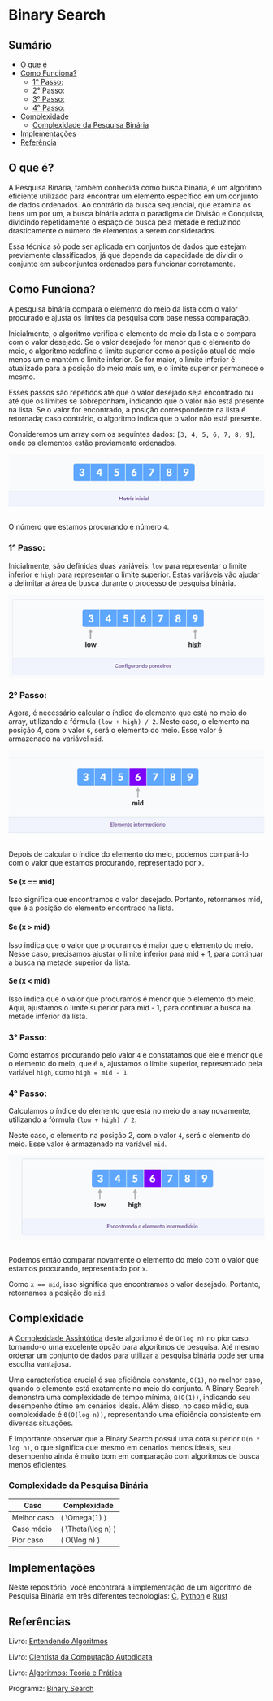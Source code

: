 # Binary Search

## Sumário

- [O que é](#o-que-é)
- [Como Funciona?](#como-funciona)
    - [1° Passo:](#1°-passo)
    - [2° Passo:](#2°-passo)
    - [3° Passo:](#3°-passo)
    - [4° Passo:](#4°-passo)
- [Complexidade](#complexidade)
  - [Complexidade da Pesquisa Binária](#complexidade-da-pesquisa-binária)
- [Implementações](#implementações)
- [Referência](#referências)

## O que é?

A Pesquisa Binária, também conhecida como busca binária, é um algoritmo eficiente utilizado para encontrar um elemento específico em um conjunto de dados ordenados. Ao contrário da busca sequencial, que examina os itens um por um, a busca binária adota o paradigma de Divisão e Conquista, dividindo repetidamente o espaço de busca pela metade e reduzindo drasticamente o número de elementos a serem considerados.

Essa técnica só pode ser aplicada em conjuntos de dados que estejam previamente classificados, já que depende da capacidade de dividir o conjunto em subconjuntos ordenados para funcionar corretamente.

## Como Funciona?

A pesquisa binária compara o elemento do meio da lista com o valor procurado e ajusta os limites da pesquisa com base nessa comparação.

Inicialmente, o algoritmo verifica o elemento do meio da lista e o compara com o valor desejado. Se o valor desejado for menor que o elemento do meio, o algoritmo redefine o limite superior como a posição atual do meio menos um e mantém o limite inferior. Se for maior, o limite inferior é atualizado para a posição do meio mais um, e o limite superior permanece o mesmo.

Esses passos são repetidos até que o valor desejado seja encontrado ou até que os limites se sobreponham, indicando que o valor não está presente na lista. Se o valor for encontrado, a posição correspondente na lista é retornada; caso contrário, o algoritmo indica que o valor não está presente.

Consideremos um array com os seguintes dados: `[3, 4, 5, 6, 7, 8, 9]`, onde os elementos estão previamente ordenados.

<img src="../assents/01.png" alt="Matrix Inicial" style="display: block; margin-left: auto; margin-right: auto;">

<br>

O número que estamos procurando é número `4`.

### 1° Passo:

Inicialmente, são definidas duas variáveis: `low` para representar o limite inferior e `high` para representar o limite superior. Estas variáveis vão ajudar a delimitar a área de busca durante o processo de pesquisa binária.

<img src="../assents/02.png" alt="Configurando os Ponteiros" style="display: block; margin-left: auto; margin-right: auto;">

### 2° Passo:

Agora, é necessário calcular o índice do elemento que está no meio do array, utilizando a fórmula `(low + high) / 2`. Neste caso, o elemento na posição 4, com o valor `6`, será o elemento do meio. Esse valor é armazenado na variável `mid`.

<img src="../assents/03.png" alt="Elemento intermediário" style="display: block; margin-left: auto; margin-right: auto;">

<br>

Depois de calcular o índice do elemento do meio, podemos compará-lo com o valor que estamos procurando, representado por x.

#### Se (x == mid) 

Isso significa que encontramos o valor desejado. Portanto, retornamos mid, que é a posição do elemento encontrado na lista.

#### Se (x > mid) 

Isso indica que o valor que procuramos é maior que o elemento do meio. Nesse caso, precisamos ajustar o limite inferior para mid + 1, para continuar a busca na metade superior da lista.

#### Se (x < mid) 

Isso indica que o valor que procuramos é menor que o elemento do meio. Aqui, ajustamos o limite superior para mid - 1, para continuar a busca na metade inferior da lista.

### 3° Passo:

Como estamos procurando pelo valor `4` e constatamos que ele é menor que o elemento do meio, que é `6`, ajustamos o limite superior, representado pela variável `high`, como `high = mid - 1`. 

### 4° Passo:

Calculamos o índice do elemento que está no meio do array novamente, utilizando a fórmula `(low + high) / 2`.

Neste caso, o elemento na posição 2, com o valor `4`, será o elemento do meio. Esse valor é armazenado na variável `mid`.

<img src="../assents/04.png" alt="Encontrando o elemento intermediário" style="display: block; margin-left: auto; margin-right: auto;">

<br>

Podemos então comparar novamente o elemento do meio com o valor que estamos procurando, representado por `x`.

Como `x == mid`, isso significa que encontramos o valor desejado. Portanto, retornamos a posição de `mid`.

## Complexidade

A  <a href="https://github.com/FabioHenriqueFarias/algorithms-And-Data-Dtructures/tree/main/Asymptotic_Notation">Complexidade Assintótica</a>  deste algoritmo é de `O(log n)` no pior caso, tornando-o uma excelente opção para algoritmos de pesquisa. Até mesmo ordenar um conjunto de dados para utilizar a pesquisa binária pode ser uma escolha vantajosa.

Uma característica crucial é sua eficiência constante, `O(1)`, no melhor caso, quando o elemento está exatamente no meio do conjunto. A Binary Search demonstra uma complexidade de tempo mínima, `Ω(O(1))`, indicando seu desempenho ótimo em cenários ideais. Além disso, no caso médio, sua complexidade é `Θ(O(log n))`, representando uma eficiência consistente em diversas situações.

É importante observar que a Binary Search possui uma cota superior `O(n * log n)`, o que significa que mesmo em cenários menos ideais, seu desempenho ainda é muito bom em comparação com algoritmos de busca menos eficientes.

### Complexidade da Pesquisa Binária

| Caso           | Complexidade   |
|----------------|----------------|
| Melhor caso    | \( \Omega(1) \)|
| Caso médio     | \( \Theta(\log n) \)|
| Pior caso      | \( O(\log n) \)|

## Implementações

Neste repositório, você encontrará a implementação de um algoritmo de Pesquisa Binária em três diferentes tecnologias: <a href="https://github.com/FabioHenriqueFarias/algorithms-And-Data-Dtructures/tree/main/Algorithms/Search/1_BinarySearch/C">C</a>, <a href="https://github.com/FabioHenriqueFarias/algorithms-And-Data-Dtructures/tree/main/Algorithms/Search/1_BinarySearch/Python">Python</a> e <a href="https://github.com/FabioHenriqueFarias/algorithms-And-Data-Dtructures/tree/main/Algorithms/Search/1_BinarySearch/Rust">Rust</a>


## Referências

Livro: <a href="https://novatec.com.br/livros/entendendo-algoritmos/">Entendendo Algoritmos</a> 

Livro: <a href="https://www.novatec.com.br/livros/cientista-da-computacao-autodidata/">Cientista da Computação Autodidata</a> <br>

Livro: <a href="https://www.grupogen.com.br/e-book-algoritmos-thomas-cormen-9788595159914">Algoritmos: Teoria e Prática</a> 

Programiz: <a href="https://www.programiz.com/dsa/binary-search">Binary Search</a> 
